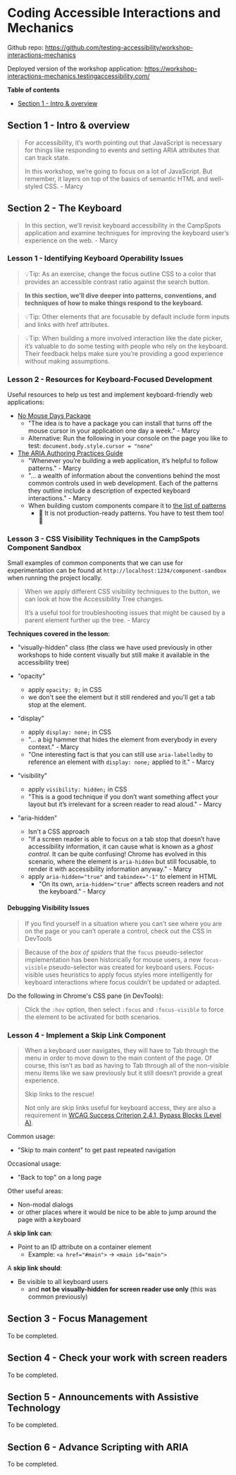 # Coding Accessible Interactions and Mechanics

Github repo: https://github.com/testing-accessibility/workshop-interactions-mechanics

Deployed version of the workshop application: https://workshop-interactions-mechanics.testingaccessibility.com/

**Table of contents**
- [Section 1 - Intro & overview](#section-1---intro--overview)

## Section 1 - Intro & overview

>For accessibility, it’s worth pointing out that JavaScript is necessary for things like responding to events and setting ARIA attributes that can track state.
>
>In this workshop, we’re going to focus on a lot of JavaScript. But remember, it layers on top of the basics of semantic HTML and well-styled CSS. - Marcy
## Section 2 - The Keyboard

>In this section, we’ll revisit keyboard accessibility in the CampSpots application and examine techniques for improving the keyboard user’s experience on the web. - Marcy
### Lesson 1 - Identifying Keyboard Operability Issues

>💡Tip: As an exercise, change the focus outline CSS to a color that provides an accessible contrast ratio against the search button.

>**In this section, we’ll dive deeper into patterns, conventions, and techniques of how to make things respond to the keyboard.**

>💡Tip: Other elements that are focusable by default include form inputs and links with href attributes.

>💡Tip: When building a more involved interaction like the date picker, it’s valuable to do some testing with people who rely on the keyboard. Their feedback helps make sure you’re providing a good experience without making assumptions.

### Lesson 2 - Resources for Keyboard-Focused Development

Useful resources to help us test and implement keyboard-friendly web applications:
- [No Mouse Days Package](https://github.com/marcysutton/no-mouse-days)
	- "The idea is to have a package you can install that turns off the mouse cursor in your application one day a week." - Marcy
	- Alternative: Run the following in your console on the page you like to test:
	  `document.body.style.cursor = "none"`
- [The ARIA Authoring Practices Guide](https://www.w3.org/WAI/ARIA/apg/)
	- "Whenever you’re building a web application, it’s helpful to follow patterns." - Marcy
	- "... a wealth of information about the conventions behind the most common controls used in web development. Each of the patterns they outline include a description of expected keyboard interactions." - Marcy
	- When building custom components compare it to [the list of patterns](https://www.w3.org/WAI/ARIA/apg/patterns/)
		- 🚨 It is not production-ready patterns. You have to test them too! 🚨

### Lesson 3 - CSS Visibility Techniques in the CampSpots Component Sandbox

Small examples of common components that we can use for experimentation can be found at `http://localhost:1234/component-sandbox` when running the project locally.

>When we apply different CSS visibility techniques to the button, we can look at how the Accessibility Tree changes.
>
>It’s a useful tool for troubleshooting issues that might be caused by a parent element further up the tree. - Marcy

**Techniques covered in the lesson**:
- "visually-hidden" class (the class we have used previously in other workshops to hide content visually but still make it available in the accessibility tree)
  
- "opacity"
	- apply `opacity: 0;` in CSS
	- we don't see the element but it still rendered and you'll get a tab stop at the element.
	  
- "display"
	- apply `display: none;` in CSS
	- "... a big hammer that hides the element from everybody in every context." - Marcy
	- "One interesting fact is that you can still use `aria-labelledby` to reference an element with `display: none;` applied to it."  - Marcy
	  
- "visibility"
	- apply `visibility: hidden;` in CSS
	- "This is a good technique if you don’t want something affect your layout but it’s irrelevant for a screen reader to read aloud." - Marcy
	  
- "aria-hidden"
	- Isn't a CSS approach
	- "If a screen reader is able to focus on a tab stop that doesn’t have accessibility information, it can cause what is known as a _ghost control_. It can be quite confusing! Chrome has evolved in this scenario, where the element is `aria-hidden` but still focusable, to render it with accessibility information anyway." - Marcy
	- apply `aria-hidden="true"` and `tabindex="-1"` to element in HTML
		- "On its own, `aria-hidden="true"` affects screen readers and not the keyboard." - Marcy
#### Debugging Visibility Issues

>If you find yourself in a situation where you can’t see where you are on the page or you can’t operate a control, check out the CSS in DevTools

>Because of the _box of spiders_ that the `focus` pseudo-selector implementation has been historically for mouse users, a new `focus-visible` pseudo-selector was created for keyboard users. Focus-visible uses heuristics to apply focus styles more intelligently for keyboard interactions where focus couldn’t be updated or adapted. 

Do the following in Chrome's CSS pane (in DevTools):
>Click the `:hov` option, then select `:focus` and `:focus-visible` to force the element to be activated for both scenarios. 

### Lesson 4 - Implement a Skip Link Component

>When a keyboard user navigates, they will have to Tab through the menu in order to move down to the main content of the page. Of course, this isn’t as bad as having to Tab through all of the non-visible menu items like we saw previously but it still doesn’t provide a great experience.
>
>Skip links to the rescue!
>
>Not only are skip links useful for keyboard access, they are also a requirement in [WCAG Success Criterion 2.4.1, Bypass Blocks (Level A)](https://www.w3.org/TR/WCAG21/#bypass-blocks).

Common usage:
- "Skip to main content" to get past repeated navigation

Occasional usage:
- "Back to top" on a long page

Other useful areas:
- Non-modal dialogs
- or other places where it would be nice to be able to jump around the page with a keyboard

A **skip link can**:
- Point to an ID attribute on a container element
	- Example: `<a href="#main">` -> `<main id="main">`

A **skip link should**:
- Be visible to all keyboard users
	- and **not be visually-hidden for screen reader use only** (this was common previously)




## Section 3 - Focus Management

To be completed.

## Section 4 - Check your work with screen readers

To be completed.

## Section 5 - Announcements with Assistive Technology

To be completed.

## Section 6 - Advance Scripting with ARIA

To be completed.